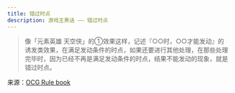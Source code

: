 ```yaml
---
title: 错过时点
description: 游戏王黑话 —— 错过时点
---
```


>像「元素英雄 天空侠」的①效果这样，记述『○○时，○○才能发动』的诱发类效果，在满足发动条件的时点，如果还要进行其他处理，在那些处理完毕时，因为已经不再是满足发动条件的时点，结果不能发动的现象，就是错过时点。

来源：[OCG Rule book](https://ocg-rule.readthedocs.io/zh-cn/latest/c03/%E8%AF%B1%E5%8F%91%E7%B1%BB%E6%95%88%E6%9E%9C.html#id19)
